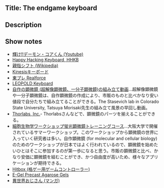 ## Title: The endgame keyboard

## Description

## Show notes
- [輝け!!デーモン・コアくん (Youtube)](https://www.youtube.com/watch?v=6ZIjbX1gj88)
- [Happy Hacking Keyboard, HHKB](https://www.pfu.fujitsu.com/hhkeyboard/)
- [親指シフト (Wikipedia)](https://ja.wikipedia.org/wiki/%E8%A6%AA%E6%8C%87%E3%82%B7%E3%83%95%E3%83%88)
- [Kinesisキーボード](https://www.edikun.co.jp/kinesis/)
- [東プレ Realforce](http://www.realforce.co.jp/)
- [LEOPOLD Keyboard](https://www.archisite.co.jp/products/leopold_keyboard/)
- [自作の顕微鏡 (超解像顕微鏡、一分子顕微鏡)の組み立て動画](https://sites.bmb.colostate.edu/stasevichlab/videos/Days1-5.mp4)...超解像顕微鏡や一分子顕微鏡は、自作顕微鏡の作成により、市販のものと比べかなり安い値段で自分たちで組み立てることができる。The Stasevich lab in Colorado State University, Tatsuya Morisaki先生の組み立て風景の早回し動画。
- [Thorlabs, Inc.](https://www.thorlabs.com/)- Thorlabsさんなどで、顕微鏡のパーツを揃えることができる。
- [細胞生物学ワークショップ蛍光顕微鏡トレーニングコース](http://www.fbs.osaka-u.ac.jp/jpn/seminar/workshop/workshop-20180806/)...大阪大学で開催されているサマーワークショップ。このワークショップから顕微鏡の世界に入っていく研究者は多い。自作顕微鏡 (for molecular and cellular biology)のためのワークショップが日本ではよく行われているので、顕微鏡を始めたいひとはそこに参加するのが第一歩になると思う。市販の顕微鏡と比べ、かなり安価に顕微鏡を組むことができ、かつ自由度が高いため、様々なアプリケーションが期待できる。
- [Hitbox (格ゲー用ゲームコントローラー)](https://www.4gamer.net/games/000/G000000/20111225003/)
- [E-Gel Precast Agarose Gels](https://www.thermofisher.com/jp/ja/home/life-science/dna-rna-purification-analysis/nucleic-acid-gel-electrophoresis/e-gel-electrophoresis-system/e-gel-pre-cast-agarose-gels/e-gel-precast-agarose-gels.html)
- [異世界おじさん (マンガ)](https://comic-walker.com/contents/detail/KDCW_MF00000079010000_68/)
